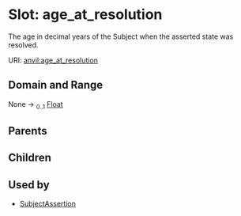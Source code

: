 
# Slot: age_at_resolution

The age in decimal years of the Subject when the asserted state was resolved.

URI: [anvil:age_at_resolution](https://anvilproject.org/acr-harmonized-data-model/age_at_resolution)


## Domain and Range

None &#8594;  <sub>0..1</sub> [Float](types/Float.md)

## Parents


## Children


## Used by

 * [SubjectAssertion](SubjectAssertion.md)
